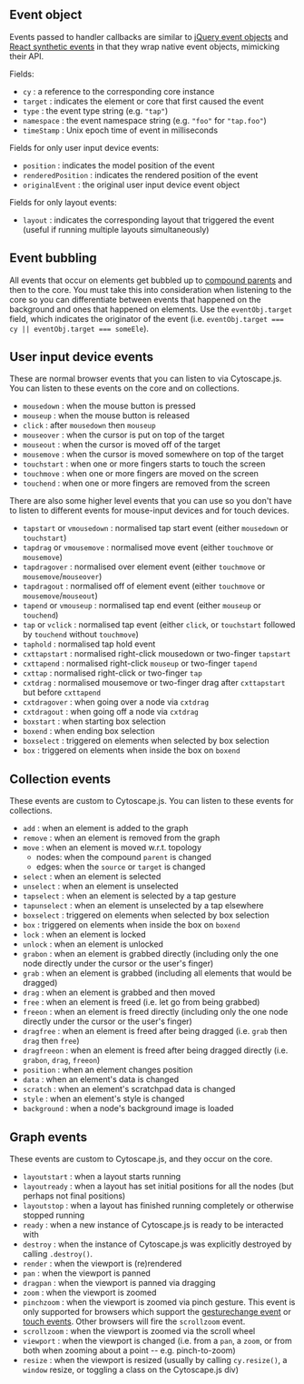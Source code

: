 ## Event object

Events passed to handler callbacks are similar to [jQuery event objects](http://api.jquery.com/category/events/event-object/) and [React synthetic events](https://reactjs.org/docs/events.html) in that they wrap native event objects, mimicking their API.

Fields:

 * `cy` : a reference to the corresponding core instance
 * `target` : indicates the element or core that first caused the event
 * `type` : the event type string (e.g. `"tap"`)
 * `namespace` : the event namespace string (e.g. `"foo"` for `"tap.foo"`)
 * `timeStamp` : Unix epoch time of event in milliseconds

Fields for only user input device events:

 * `position` : indicates the model position of the event
 * `renderedPosition` : indicates the rendered position of the event
 * `originalEvent` : the original user input device event object

Fields for only layout events:

 * `layout` : indicates the corresponding layout that triggered the event (useful if running multiple layouts simultaneously)

## Event bubbling

All events that occur on elements get bubbled up to [compound parents](#notation/compound-nodes) and then to the core.  You must take this into consideration when listening to the core so you can differentiate between events that happened on the background and ones that happened on elements.  Use the `eventObj.target` field, which indicates the originator of the event (i.e. `eventObj.target === cy || eventObj.target === someEle`).


## User input device events

These are normal browser events that you can listen to via Cytoscape.js.  You can listen to these events on the core and on collections.

 * `mousedown` : when the mouse button is pressed
 * `mouseup` : when the mouse button is released
 * `click` : after `mousedown` then `mouseup`
 * `mouseover` : when the cursor is put on top of the target
 * `mouseout` : when the cursor is moved off of the target
 * `mousemove` : when the cursor is moved somewhere on top of the target
 * `touchstart` : when one or more fingers starts to touch the screen
 * `touchmove` : when one or more fingers are moved on the screen
 * `touchend` : when one or more fingers are removed from the screen

There are also some higher level events that you can use so you don't have to listen to different events for mouse-input devices and for touch devices.

 * `tapstart` or `vmousedown` : normalised tap start event (either `mousedown` or `touchstart`)
 * `tapdrag` or `vmousemove` : normalised move event (either `touchmove` or `mousemove`)
 * `tapdragover` : normalised over element event (either `touchmove` or `mousemove`/`mouseover`)
 * `tapdragout` : normalised off of element event (either `touchmove` or `mousemove`/`mouseout`)
 * `tapend` or `vmouseup` : normalised tap end event (either `mouseup` or `touchend`)
 * `tap` or `vclick` : normalised tap event (either `click`, or `touchstart` followed by `touchend` without `touchmove`)
 * `taphold` : normalised tap hold event
 * `cxttapstart` : normalised right-click mousedown or two-finger `tapstart`
 * `cxttapend` : normalised right-click `mouseup` or two-finger `tapend`
 * `cxttap` : normalised right-click or two-finger `tap`
 * `cxtdrag` : normalised mousemove or two-finger drag after `cxttapstart` but before `cxttapend`
 * `cxtdragover` : when going over a node via `cxtdrag`
 * `cxtdragout` : when going off a node via `cxtdrag`
 * `boxstart` : when starting box selection
 * `boxend` : when ending box selection
 * `boxselect` : triggered on elements when selected by box selection
 * `box` : triggered on elements when inside the box on `boxend`


## Collection events

These events are custom to Cytoscape.js.  You can listen to these events for collections.

 * `add` : when an element is added to the graph
 * `remove` : when an element is removed from the graph
 * `move` : when an element is moved w.r.t. topology
   * nodes: when the compound `parent` is changed
   * edges: when the `source` or `target` is changed
 * `select` : when an element is selected
 * `unselect` : when an element is unselected
 * `tapselect` : when an element is selected by a tap gesture
 * `tapunselect` : when an element is unselected by a tap elsewhere
 * `boxselect` : triggered on elements when selected by box selection
 * `box` : triggered on elements when inside the box on `boxend`
 * `lock` : when an element is locked
 * `unlock` : when an element is unlocked
 * `grabon` : when an element is grabbed directly (including only the one node directly under the cursor or the user's finger)
 * `grab` : when an element is grabbed (including all elements that would be dragged)
 * `drag` : when an element is grabbed and then moved
 * `free` : when an element is freed (i.e. let go from being grabbed)
 * `freeon` : when an element is freed directly (including only the one node directly under the cursor or the user's finger)
 * `dragfree` : when an element is freed after being dragged (i.e. `grab` then `drag` then `free`)
 * `dragfreeon` : when an element is freed after being dragged directly (i.e. `grabon`, `drag`, `freeon`)
 * `position` : when an element changes position
 * `data` : when an element's data is changed
 * `scratch` : when an element's scratchpad data is changed
 * `style` : when an element's style is changed
 * `background` : when a node's background image is loaded


## Graph events

These events are custom to Cytoscape.js, and they occur on the core.

 * `layoutstart` : when a layout starts running
 * `layoutready` : when a layout has set initial positions for all the nodes (but perhaps not final positions)
 * `layoutstop` : when a layout has finished running completely or otherwise stopped running
 * `ready` : when a new instance of Cytoscape.js is ready to be interacted with
 * `destroy` : when the instance of Cytoscape.js was explicitly destroyed by calling `.destroy()`.
 * `render` : when the viewport is (re)rendered
 * `pan` : when the viewport is panned
 * `dragpan` : when the viewport is panned via dragging
 * `zoom` : when the viewport is zoomed
 * `pinchzoom` : when the viewport is zoomed via pinch gesture. This event is only supported for browsers which support the [gesturechange event](https://developer.mozilla.org/en-US/docs/Web/API/Element/gesturechange_event) or [touch events](https://developer.mozilla.org/en-US/docs/Web/API/TouchEvent). Other browsers will fire the `scrollzoom` event.
 * `scrollzoom` : when the viewport is zoomed via the scroll wheel
 * `viewport` : when the viewport is changed (i.e. from a `pan`, a `zoom`, or from both when zooming about a point -- e.g. pinch-to-zoom)
 * `resize` : when the viewport is resized (usually by calling `cy.resize()`, a `window` resize, or toggling a class on the Cytoscape.js div)
